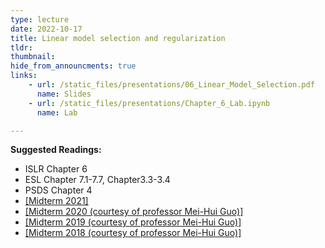 ```yaml
---
type: lecture
date: 2022-10-17
title: Linear model selection and regularization
tldr: 
thumbnail: 
hide_from_announcments: true
links: 
    - url: /static_files/presentations/06_Linear_Model_Selection.pdf
      name: Slides
    - url: /static_files/presentations/Chapter_6_Lab.ipynb
      name: Lab

---
```

**Suggested Readings:**
- ISLR Chapter 6
- ESL Chapter 7.1-7.7, Chapter3.3-3.4
- PSDS Chapter 4
- [[Midterm 2021]](/nsysu-math524/static_files/presentations/Mid_term_2021.zip)
- [[Midterm 2020 (courtesy of professor Mei-Hui Guo)]](/nsysu-math524/static_files/presentations/Mid_term_2020.zip)
- [[Midterm 2019 (courtesy of professor Mei-Hui Guo)]](/nsysu-math524/static_files/presentations/Mid_term_2019.zip)
- [[Midterm 2018 (courtesy of professor Mei-Hui Guo)]](/nsysu-math524/static_files/presentations/Mid_term_2018.zip)



